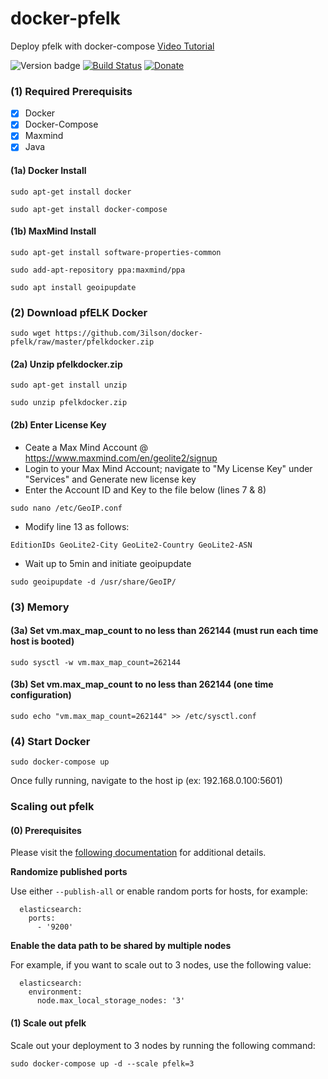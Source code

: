 # docker-pfelk 
Deploy pfelk with docker-compose [Video Tutorial](https://www.youtube.com/watch?v=xl0v9h8RXBc) 

![Version badge](https://img.shields.io/badge/ELK-7.9.1-blue.svg)
[![Build Status](https://travis-ci.org/3ilson/docker-pfelk.svg?branch=master)](https://travis-ci.org/3ilson/docker-pfelk)
[![Donate](https://img.shields.io/badge/Donate-PayPal-green.svg)](https://www.paypal.me/a3ilson) 

### (1) Required Prerequisits 
- [X] Docker 
- [X] Docker-Compose
- [X] Maxmind 
- [X] Java 

#### (1a) Docker Install
```
sudo apt-get install docker
```
```
sudo apt-get install docker-compose
```
#### (1b) MaxMind Install
```
sudo apt-get install software-properties-common
```
```
sudo add-apt-repository ppa:maxmind/ppa
```
```
sudo apt install geoipupdate
```
### (2) Download pfELK Docker
```
sudo wget https://github.com/3ilson/docker-pfelk/raw/master/pfelkdocker.zip
```
#### (2a) Unzip pfelkdocker.zip
```
sudo apt-get install unzip
```
```
sudo unzip pfelkdocker.zip
```
#### (2b) Enter License Key
- Ceate a Max Mind Account @ https://www.maxmind.com/en/geolite2/signup
- Login to your Max Mind Account; navigate to "My License Key" under "Services" and Generate new license key
- Enter the Account ID and Key to the file below (lines 7 & 8)
```
sudo nano /etc/GeoIP.conf
```
- Modify line 13 as follows:
```
EditionIDs GeoLite2-City GeoLite2-Country GeoLite2-ASN
```
- Wait up to 5min and initiate geoipupdate
```
sudo geoipupdate -d /usr/share/GeoIP/
```
### (3) Memory 
#### (3a) Set vm.max_map_count to no less than 262144 (must run each time host is booted)
```
sudo sysctl -w vm.max_map_count=262144
```
#### (3b) Set vm.max_map_count to no less than 262144 (one time configuration) 
```
sudo echo "vm.max_map_count=262144" >> /etc/sysctl.conf
```
### (4) Start Docker 
```
sudo docker-compose up
```
Once fully running, navigate to the host ip (ex: 192.168.0.100:5601)


### Scaling out pfelk

#### (0) Prerequisites

Please visit the [following documentation](https://www.elastic.co/guide/en/elasticsearch/reference/current/docker.html) for additional details.

**Randomize published ports**

Use either `--publish-all` or enable random ports for hosts, for example:

```
  elasticsearch:
    ports:
      - '9200'
```

**Enable the data path to be shared by multiple nodes**

For example, if you want to scale out to 3 nodes, use the following value:

```
  elasticsearch:
    environment:
      node.max_local_storage_nodes: '3'
```

#### (1) Scale out pfelk

Scale out your deployment to 3 nodes by running the following command:

```
sudo docker-compose up -d --scale pfelk=3
```
